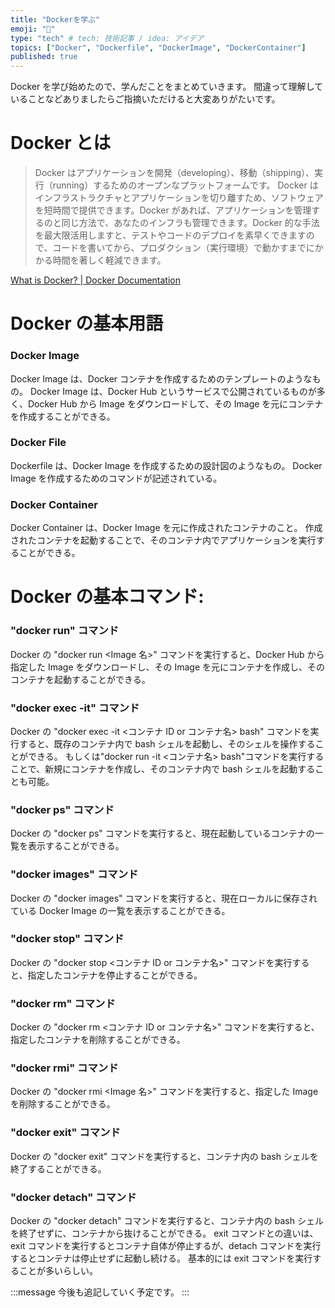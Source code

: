 ```yaml
---
title: "Dockerを学ぶ"
emoji: "🐳"
type: "tech" # tech: 技術記事 / idea: アイデア
topics: ["Docker", "Dockerfile", "DockerImage", "DockerContainer"]
published: true
---
```


Docker を学び始めたので、学んだことをまとめていきます。
間違って理解していることなどありましたらご指摘いただけると大変ありがたいです。

# Docker とは

> Docker はアプリケーションを開発（developing）、移動（shipping）、実行（running）するためのオープンなプラットフォームです。
> Docker はインフラストラクチャとアプリケーションを切り離すため、ソフトウェアを短時間で提供できます。Docker があれば、アプリケーションを管理するのと同じ方法で、あなたのインフラも管理できます。Docker 的な手法を最大限活用しますと、テストやコードのデプロイを素早くできますので、コードを書いてから、プロダクション（実行環境）で動かすまでにかかる時間を著しく軽減できます。

[What is Docker? | Docker Documentation](https://docs.docker.jp/get-started/overview.html)

# Docker の基本用語

### Docker Image

Docker Image は、Docker コンテナを作成するためのテンプレートのようなもの。
Docker Image は、Docker Hub というサービスで公開されているものが多く、Docker Hub から Image をダウンロードして、その Image を元にコンテナを作成することができる。

### Docker File

Dockerfile は、Docker Image を作成するための設計図のようなもの。
Docker Image を作成するためのコマンドが記述されている。

### Docker Container

Docker Container は、Docker Image を元に作成されたコンテナのこと。
作成されたコンテナを起動することで、そのコンテナ内でアプリケーションを実行することができる。

# Docker の基本コマンド:

### "docker run" コマンド

Docker の "docker run <Image 名>" コマンドを実行すると、Docker Hub から指定した Image をダウンロードし、その Image を元にコンテナを作成し、そのコンテナを起動することができる。

### "docker exec -it" コマンド

Docker の "docker exec -it <コンテナ ID or コンテナ名> bash" コマンドを実行すると、既存のコンテナ内で bash シェルを起動し、そのシェルを操作することができる。
もしくは"docker run -it <コンテナ名> bash"コマンドを実行することで、新規にコンテナを作成し、そのコンテナ内で bash シェルを起動することも可能。

### "docker ps" コマンド

Docker の "docker ps" コマンドを実行すると、現在起動しているコンテナの一覧を表示することができる。

### "docker images" コマンド

Docker の "docker images" コマンドを実行すると、現在ローカルに保存されている Docker Image の一覧を表示することができる。

### "docker stop" コマンド

Docker の "docker stop <コンテナ ID or コンテナ名>" コマンドを実行すると、指定したコンテナを停止することができる。

### "docker rm" コマンド

Docker の "docker rm <コンテナ ID or コンテナ名>" コマンドを実行すると、指定したコンテナを削除することができる。

### "docker rmi" コマンド

Docker の "docker rmi <Image 名>" コマンドを実行すると、指定した Image を削除することができる。

### "docker exit" コマンド

Docker の "docker exit" コマンドを実行すると、コンテナ内の bash シェルを終了することができる。

### "docker detach" コマンド

Docker の "docker detach" コマンドを実行すると、コンテナ内の bash シェルを終了せずに、コンテナから抜けることができる。
exit コマンドとの違いは、exit コマンドを実行するとコンテナ自体が停止するが、detach コマンドを実行するとコンテナは停止せずに起動し続ける。
基本的には exit コマンドを実行することが多いらしい。

:::message
今後も追記していく予定です。
:::
